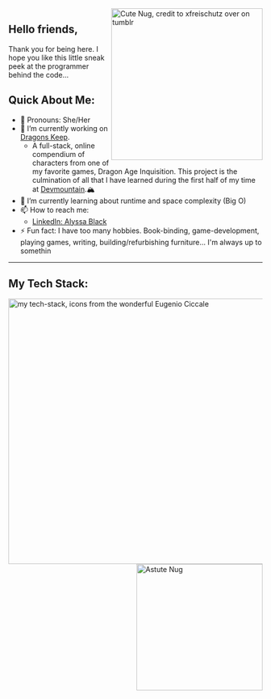 <img src="https://64.media.tumblr.com/a7f411e29d6a12835a7d00186a05b687/tumblr_nlszp7C39Q1qc8gdjo2_640.png" alt="Cute Nug, credit to xfreischutz over on tumblr" width="300" align="right" link="https://xfreischutz.tumblr.com/post/114647921017/transparent-nugs-o-feel-free-to-use-as-long-as">

## Hello friends,
Thank you for being here. I hope you like this little sneak peek at the programmer behind the code...


## Quick About Me:
- 🍄 Pronouns: She/Her
- 🐉 I’m currently working on [Dragons Keep](https://github.com/Bissle141/DragonsKeep).  
  - A full-stack, online compendium of characters from one of my favorite games, Dragon Age Inquisition. This project is the culmination of all that I have learned during the first half of my time at [Devmountain](https://devmountain.com).🏔
- 🌱 I’m currently learning about runtime and space complexity (Big O)
- 📫 How to reach me: 
  -  [LinkedIn: Alyssa Black](https://www.linkedin.com/in/alyssablackdev/)
- ⚡ Fun fact: I have too many hobbies. Book-binding, game-development, playing games, writing, building/refurbishing furniture... I'm always up to somethin


<!-- ---

## My Coding Journey So Far:
A deeper dive into me... TBD-->

---
## My Tech Stack:
<img src="https://lh3.googleusercontent.com/4DBD9iE9GmERXzceuzjnPoIK5TIoxoQaFJ8LU85jodGLy3ZsCDpMDlgzt4aDRIw8QlVMiMuCEZ1qmESBIKd36dRriNnISRqZouRd2foAfkKX0kro4OoSFUgWqXLsCOHWeyl86fy-9w=w1920-h1080" alt="my tech-stack, icons from the wonderful Eugenio Ciccale" align="left" width="525" link="https://www.figma.com/community/file/1095337897898466786">
<img src="https://64.media.tumblr.com/53bc198c9f87786ffed49df0ff602188/tumblr_nlszp7C39Q1qc8gdjo9_640.png" alt="Astute Nug" width="250" align="right">

<!-- 
Great ReadMe's for inspo [Pawan Kumar](https://github.com/iampawan)
[Sabrina Baccam](https://github.com/unbirthdays) -->
